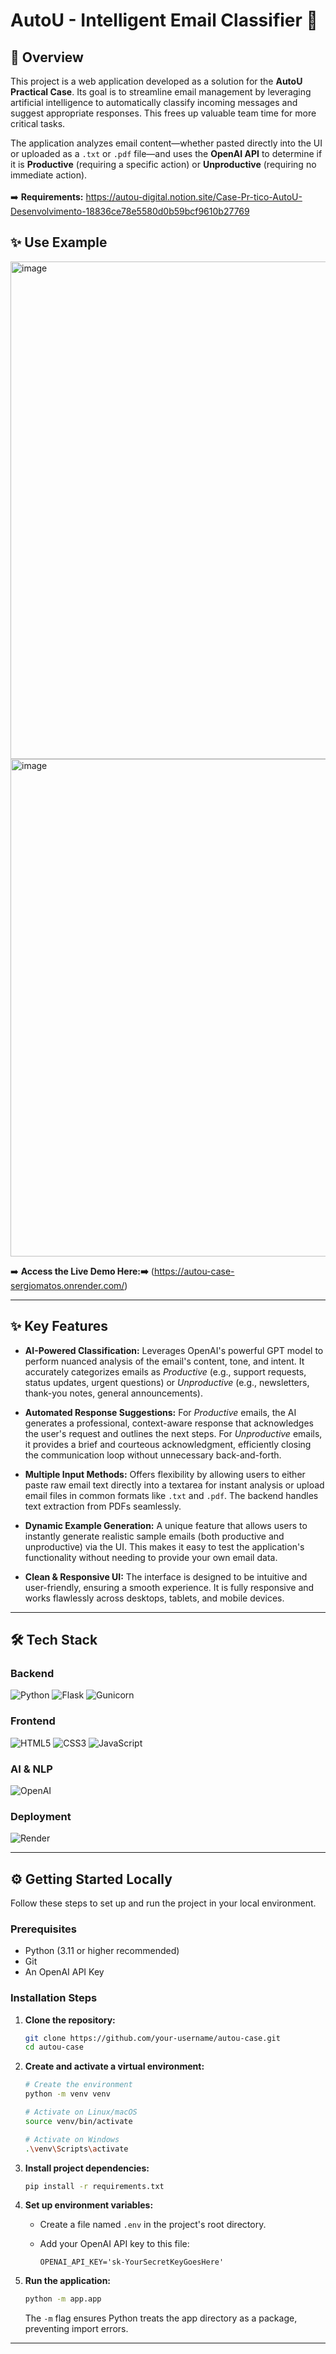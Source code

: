 # AutoU - Intelligent Email Classifier 🚀

<!-- Optional: Add a GIF or a screenshot of your application in action here. -->

## 📝 Overview

This project is a web application developed as a solution for the **AutoU Practical Case**. Its goal is to streamline email management by leveraging artificial intelligence to automatically classify incoming messages and suggest appropriate responses. This frees up valuable team time for more critical tasks.

The application analyzes email content—whether pasted directly into the UI or uploaded as a `.txt` or `.pdf` file—and uses the **OpenAI API** to determine if it is **Productive** (requiring a specific action) or **Unproductive** (requiring no immediate action).<br><br>
➡️ **Requirements:** https://autou-digital.notion.site/Case-Pr-tico-AutoU-Desenvolvimento-18836ce78e5580d0b59bcf9610b27769
## ✨ Use Example <br>
<img width="1282" height="796" alt="image" src="https://github.com/user-attachments/assets/687d9b8d-3cb9-4660-b4d2-501840cb12ef" />
<img width="1282" height="796" alt="image" src="https://github.com/user-attachments/assets/107e5422-e6ce-447c-bd00-1591156b10ad" />




➡️ **Access the Live Demo Here:➡️** (https://autou-case-sergiomatos.onrender.com/)

---

## ✨ Key Features

* **AI-Powered Classification:**
  Leverages OpenAI's powerful GPT model to perform nuanced analysis of the email's content, tone, and intent. It accurately categorizes emails as *Productive* (e.g., support requests, status updates, urgent questions) or *Unproductive* (e.g., newsletters, thank-you notes, general announcements).

* **Automated Response Suggestions:**
  For *Productive* emails, the AI generates a professional, context-aware response that acknowledges the user's request and outlines the next steps. For *Unproductive* emails, it provides a brief and courteous acknowledgment, efficiently closing the communication loop without unnecessary back-and-forth.

* **Multiple Input Methods:**
  Offers flexibility by allowing users to either paste raw email text directly into a textarea for instant analysis or upload email files in common formats like `.txt` and `.pdf`. The backend handles text extraction from PDFs seamlessly.

* **Dynamic Example Generation:**
  A unique feature that allows users to instantly generate realistic sample emails (both productive and unproductive) via the UI. This makes it easy to test the application's functionality without needing to provide your own email data.

* **Clean & Responsive UI:**
  The interface is designed to be intuitive and user-friendly, ensuring a smooth experience. It is fully responsive and works flawlessly across desktops, tablets, and mobile devices.

---

## 🛠️ Tech Stack

### Backend

![Python](https://img.shields.io/badge/Python-3776AB?style=for-the-badge\&logo=python\&logoColor=white)
![Flask](https://img.shields.io/badge/Flask-000000?style=for-the-badge\&logo=flask\&logoColor=white)
![Gunicorn](https://img.shields.io/badge/Gunicorn-499848?style=for-the-badge\&logo=gunicorn\&logoColor=white)

### Frontend

![HTML5](https://img.shields.io/badge/HTML5-E34F26?style=for-the-badge\&logo=html5\&logoColor=white)
![CSS3](https://img.shields.io/badge/CSS3-1572B6?style=for-the-badge\&logo=css3\&logoColor=white)
![JavaScript](https://img.shields.io/badge/JavaScript-F7DF1E?style=for-the-badge\&logo=javascript\&logoColor=black)

### AI & NLP

![OpenAI](https://img.shields.io/badge/OpenAI-412991?style=for-the-badge\&logo=openai\&logoColor=white)

### Deployment

![Render](https://img.shields.io/badge/Render-46E3B7?style=for-the-badge\&logo=render\&logoColor=white)

---

## ⚙️ Getting Started Locally

Follow these steps to set up and run the project in your local environment.

### Prerequisites

* Python (3.11 or higher recommended)
* Git
* An OpenAI API Key

### Installation Steps

1. **Clone the repository:**

   ```bash
   git clone https://github.com/your-username/autou-case.git
   cd autou-case
   ```

2. **Create and activate a virtual environment:**

   ```bash
   # Create the environment
   python -m venv venv

   # Activate on Linux/macOS
   source venv/bin/activate

   # Activate on Windows
   .\venv\Scripts\activate
   ```

3. **Install project dependencies:**

   ```bash
   pip install -r requirements.txt
   ```

4. **Set up environment variables:**

   * Create a file named `.env` in the project's root directory.
   * Add your OpenAI API key to this file:

     ```env
     OPENAI_API_KEY='sk-YourSecretKeyGoesHere'
     ```

5. **Run the application:**

   ```bash
   python -m app.app
   ```

   The `-m` flag ensures Python treats the app directory as a package, preventing import errors.

---

